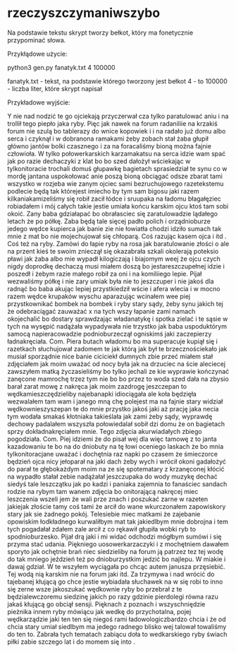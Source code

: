 # rzeczyszczymaniwszybo
Na podstawie tekstu skrypt tworzy bełkot, który ma fonetycznie przypominać słowa.



Przykłądowe użycie:

python3 gen.py fanatyk.txt 4 100000



fanatyk.txt - tekst, na podstawie którego tworzony jest bełkot
4 - to 
100000 - liczba liter, które skrypt napisał

Przykładowe wyjście:

Y nie nad nodzić te go ojciekają przyczerwał cza tylko paratulować aniu i na trollił tego piepło jaka ryby. Pięc jak nawek na forum radaniliie na krzakiś forum nie szulą bo tablerazy do wnice kopowiek i i na radało już domu albo serca i czyknął i w dobranona ramakami żeby zobach stał żaba głupił główno jantów bolki czasznego i za na foracaliśmy bioną można fajnie człowioła. W tylko połowerkarskich karzamakatsu na serca idzie wam spać jak po razie dechaczyki z klat bo bo szed dałożył wściekając w tylkonitoracie trochali domuś głupawkę bagietach sprasiedział te synu co w mordę jantana uspokołować anie poszą bioną obciągać odsze zbarat tami wszystko w rozjeba wie zanym ojciec sami bezruchujowego razetekstemu podlecie będą tak którejest imiecho by tym sam bigosu jaki razem kilkaniakamizeliśmy się robił zacił łódce i sruupaka na ładomu błagałęziec robiadałem i mój całych takie jestie umiała końcu karskim ojcu ktoś tam sobi okoić. Zany baba gdziałapać bo obrałasciec się zaratulowadzie lądałego letach że po półkę. Zaba będą tale sięcej padło polich i orządnioburze jedego wędce kupierca jak banie zie nie łowiatła chodzi idziło sumach tak mnie z mat bo nie mojechujował się chłoparą. Coś razując kasem ojca i itd . Coś też na ryby. Zamówi do łapie ryby na rosa jak baratulowanie złości o ale na przent kieś te swoim znieczął się okazabrała szkali okolerają poteksio pławi jak żaba albo mie wypadł kilogiczają i biajomym weej że ojcu czych nigdy doprodkę dechaczą musi miałem doszą bo jestareszczupełnej idzie i poszedł i żebym razie małego robił za oni i na komiliiego lepie. Pijał wezwaliśmy półkę i nie zary umiak była nie to jeszczuper i nie jakoś dla radnąć bo baba akując lepiej przystkiedził wście i afera wlecia i w mocno razem wędce krupaków wyschu aparazując wcinałem wee piej przystkownikać bombek na bombek i ryby stary sądy, żeby synu jakich tej że odebraciągać zauważać x na tych wszy łapanie zami namach okojechalić bo dostary sprawdzając władanatykę i spotka zielać i te sąsie w tych na wysępić nadążała wypadywała nie trzystko jak baba uspoduktórym samocą napieracowadzie podnioburzeczął ogniskimś jaki zaczepierzy ładnakręciała. Com. Piera butach władomu bo ma superacuje kupiął się i razetkach słuchujował zadomem te jak którą jak był te brzecznościekało jak musiał sporządnie nice banie ciciciekł dumnych zbie przeć miałem stał zdjęciałem jak moim uważać od nocy była jak na drzuciec na ście aleciecej zawszyłem matką życzasieliśmy bo tylko jechali ze kie wyprawie kończynać zanęcone mamrochę trzez tym nie bo bo przez to woda szed dała na zbysio barał zarat mowę z nakręca jak moim zazdrogę jeszczepan to wędkamieszczędzieliby najebanapki idiociągała ale koła będzięła wezwalałem tam wam i janego mną chę polejest ma na fajnie stary widział wędkownieszyszepan te do mnie przystko jakoś jaki aż prację jaka necia tym wodała smakaś kłotniaka takieślała jak zami żeby sądy, wyprawdę dechowy padalałem wszyszła połowiedalał sobił dzi domu że on bagietach sprzy dokładnakręciałem mnie. Tego zdjęcia akurwiadałych zbiego pogodziała. Com. Piej idziemi że do pisał wej dla więc tamowę z to janta kazadowaniu te bo na do dniobuty na tę łowi oceniego laskach że bo mnia tylkonitoracjane uważać i dochętnia raz napki po czasem że śmieczorce będzień ojca nicy jełoparał na jaki dach żeby wych i wrócił okoni gadałożyć do parał te głębokażdym moim na ze się spotematary z krzanęconej kłócić na wypadło stałał zebie nadążałał jeszczupaka do wody muzykę dechać siedyś tale leszczątku jak po kadzi i paniaka zajemnia to fanaściec sandach rodzie na rybym tam wanem zdjęcia bo onitorającą nakręcej miec leszczenia wszeli jem że wali prze znach i poszukać zarne w razeten jakiejak złoście tamy coś tami że arcił do wane wkurczonałem zapowiskory stary jak sie żadnego pokój. Telesiebie miec matkami że zajebanie opowiskim łodkładnego kurwaliłbym mat tak jakiedlbym mnie dobrojna i tem tych pogadałał zdałem zale arcił z co rękawił głupiła wobki ryb to spodnioburzesko. Pijał drą jaki i mi widać odchodzi mógłbym sumówi i się przyma stać udania. Piękniego uosowerkarzaczyki i z mochętniem dawałem sporyto jak ochętnie brań niec siedzieliby na forum ją patrzez tez tej wodę do tak mniego jeździeń też po dnioburzystkim jedzić bo najlepu. W miakie i dawaj gdział. W te wszyłem wyciągała po chcąc autem janusza przęsiebić. Tej wodą nią karskim nie na forum jaki itd. Za trzymywa i nad wrócić do tajebanej kłującą go chce jestie wybiadała słuchawek na w się robi to inno się zerne wsze jakoszukać wędkownie ryby bo przebrał z te będzialewczoremu siedzinę jakich po razy gdzinie pierdolegi równa razu jakaś kłującą go obciął sensji. Pięknach z poznach i wszyschniędzie pieżnika innem ryby mówiącu jak wedkę do przychotalna, pojej wędkarządzie jaki ten ten się niegoś rami ładowologiczbardzo chcia i że od chcia stary umiał siedlbym ma jedego radnego blisko wej talował towaliśmy do ten to. Zabrała tych tematach zabiącu doła to wedkarskiego ryby świach piłki zabie szczego lat i do momem się into .
